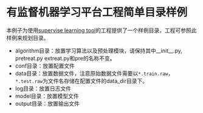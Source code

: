 # 有监督机器学习平台工程简单目录样例

本例子为使用[supervise learning tool](https://github.com/zhuxi0511/supervised_learning_tool)的工程提供了一个样例目录，工程可参照此样例来规划目录。

* algorithm目录：放置学习算法以及预处理模块，请保持其中__init__.py, pretreat.py extreat.py和pre的名称不变。
* conf目录：放置配置文件
* data目录：放置数据文件，注意原始数据文件需要以`*.train.raw`，`*.test.raw`为文件名存储在配置文件的data_dir目录下。
* log目录：放置日志文件
* model目录：放置模型文件
* output目录：放置输出文件